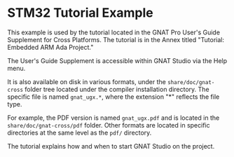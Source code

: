 # STM32 Tutorial Example

This example is used by the tutorial located in the GNAT Pro User's Guide Supplement for
Cross Platforms.
The tutorial is in the Annex titled "Tutorial: Embedded ARM Ada Project."

The User's Guide Supplement is accessible within GNAT Studio via the Help menu.

It is also available on disk in various formats, under the `share/doc/gnat-cross` folder tree
located under the compiler installation directory.
The specific file is named `gnat_ugx.*`, where the extension "\*" reflects the file type.

For example, the PDF version is named `gnat_ugx.pdf` and is located in the
`share/doc/gnat-cross/pdf` folder. Other formats are located in specific directories at
the same level as the `pdf/` directory.

The tutorial explains how and when to start GNAT Studio on the project.
